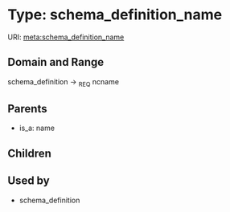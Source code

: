 
# Type: schema_definition_name




URI: [meta:schema_definition_name](https://w3id.org/biolink/biolinkml/meta/schema_definition_name)


## Domain and Range

schema_definition ->  <sub>REQ</sub> ncname

## Parents

 *  is_a: name

## Children


## Used by

 * schema_definition
